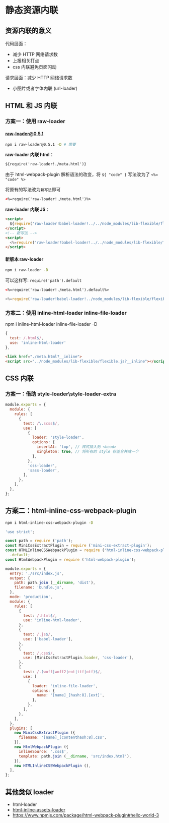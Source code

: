 # 静态资源内联

## 资源内联的意义

代码层面：

- 减少 HTTP 网络请求数
- 上报相关打点
- css 内联避免⻚⾯闪动

请求层面：减少 HTTP 网络请求数

- 小图片或者字体内联 (url-loader)

## HTML 和 JS 内联

### 方案一：使用 raw-loader

#### raw-loader@0.5.1

```bash
npm i raw-loader@0.5.1 -D # 需要
```

**raw-loader 内联 html**：

```html
${require('raw-loader!./meta.html')}
```

由于 html-webpack-plugin 解析语法的改变，将 `${ "code" }` 写法改为了 `<%= "code" %>`

将原有的写法改为`新写法`即可

```html
<%=require('raw-loader!./meta.html')%>
```

**raw-loader 内联 JS**：

```html
<script>
  ${require('raw-loader!babel-loader!../../node_modules/lib-flexible/flexible.js')}
</script>
<!-- 新写法 -->
<script>
  <%=require('raw-loader!babel-loader!../../node_modules/lib-flexible/flexible.js')%>
</script>
```

#### 新版本 raw-loader

```bash
npm i raw-loader -D
```

可以这样写: `require('path').default`

```html
<%=require('raw-loader!./meta.html').default%>
```

```js
<%=require('raw-loader!babel-loader!../node_modules/lib-flexible/flexible.js').default%>
```

### 方案二：使用 inline-html-loader inline-file-loader

npm i inline-html-loader inline-file-loader -D

```js
{
  test: /.html$/,
  use: 'inline-html-loader'
},
```

```html
<link href="./meta.html?__inline">
<script src="../node_modules/lib-flexible/flexible.js?__inline"></script>
```

## CSS 内联

### 方案一：借助 style-loader\style-loader-extra

```js
module.exports = {
  module: {
    rules: [
      {
        test: /\.scss$/,
        use: [
          {
            loader: 'style-loader',
            options: {
              insertAt: 'top', // 样式插入到 <head>
              singleton: true, // 将所有的 style 标签合并成一个
            },
          },
          'css-loader',
          'sass-loader',
        ],
      },
    ],
  },
};
```

## 方案二：html-inline-css-webpack-plugin

```bash
npm i html-inline-css-webpack-plugin -D
```

```js
'use strict';

const path = require ('path');
const MiniCssExtractPlugin = require ('mini-css-extract-plugin');
const HTMLInlineCSSWebpackPlugin = require ('html-inline-css-webpack-plugin')
  .default;
const HtmlWebpackPlugin = require ('html-webpack-plugin');

module.exports = {
  entry: './src/index.js',
  output: {
    path: path.join (__dirname, 'dist'),
    filename: 'bundle.js',
  },
  mode: 'production',
  module: {
    rules: [
      {
        test: /.html$/,
        use: 'inline-html-loader',
      },
      {
        test: /.js$/,
        use: ['babel-loader'],
      },
      {
        test: /.css$/,
        use: [MiniCssExtractPlugin.loader, 'css-loader'],
      },
      {
        test: /.(woff|woff2|eot|ttf|otf)$/,
        use: [
          {
            loader: 'inline-file-loader',
            options: {
              name: '[name]_[hash:8].[ext]',
            },
          },
        ],
      },
    ],
  },
  plugins: [
    new MiniCssExtractPlugin ({
      filename: '[name]_[contenthash:8].css',
    }),
    new HtmlWebpackPlugin ({
      inlineSource: '.css$',
      template: path.join (__dirname, 'src/index.html'),
    }),
    new HTMLInlineCSSWebpackPlugin (),
  ],
};
```

## 其他类似 loader

- html-loader
- [html-inline-assets-loader](https://developer.aliyun.com/mirror/npm/package/html-inline-assets-loader)
- https://www.npmjs.com/package/html-webpack-plugin#hello-world-3
